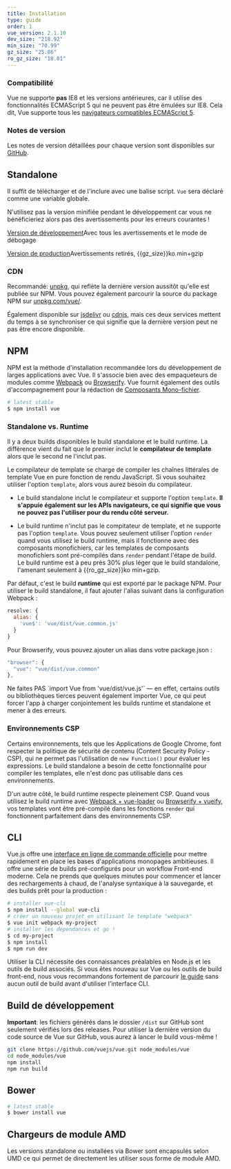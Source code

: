 ```yaml
---
title: Installation
type: guide
order: 1
vue_version: 2.1.10
dev_size: "218.92"
min_size: "70.99"
gz_size: "25.86"
ro_gz_size: "18.01"
---
```


### Compatibilité

Vue ne supporte **pas** IE8 et les versions antérieures, car il utilise des fonctionnalités ECMAScript 5 qui ne peuvent pas être émulées sur IE8. Cela dit, Vue supporte tous les [navigateurs compatibles ECMAScript 5](http://caniuse.com/#feat=es5).

### Notes de version

Les notes de version détaillées pour chaque version sont disponibles sur [GitHub](https://github.com/vuejs/vue/releases).

## Standalone

Il suffit de télécharger et de l'inclure avec une balise script. `Vue` sera déclaré comme une variable globale.

<p class="tip">N'utilisez pas la version minifiée pendant le développement car vous ne bénéficieriez alors pas des avertissements pour les erreurs courantes !</p>

<div id="downloads">
<a class="button" href="./js/vue.js" download>Version de développement</a><span class="light info">Avec tous les avertissements et le mode de débogage</span>

<a class="button" href="./js/vue.min.js" download>Version de production</a><span class="light info">Avertissements retirés, {{gz_size}}ko min+gzip</span>
</div>

### CDN

Recommandé: [unpkg](https://unpkg.com/vue/dist/vue.js), qui reflète la dernière version aussitôt qu'elle est publiée sur NPM. Vous pouvez également parcourir la source du package NPM sur [unpkg.com/vue/](https://unpkg.com/vue/).

Également disponible sur [jsdelivr](//cdn.jsdelivr.net/vue/{{vue_version}}/vue.js) ou [cdnjs](//cdnjs.cloudflare.com/ajax/libs/vue/{{vue_version}}/vue.js), mais ces deux services mettent du temps à se synchroniser ce qui signifie que la dernière version peut ne pas être encore disponible.

## NPM

NPM est la méthode d'installation recommandée lors du développement de larges applications avec Vue. Il s'associe bien avec des empaqueteurs de modules comme [Webpack](https://webpack.js.org/) ou [Browserify](http://browserify.org/). Vue fournit également des outils d'accompagnement pour la rédaction de [Composants Mono-fichier](single-file-components.html).

``` bash
# latest stable
$ npm install vue
```

### Standalone vs. Runtime

Il y a deux builds disponibles le build standalone et le build runtime. La différence vient du fait que le premier inclut le **compilateur de template** alors que le second ne l'inclut pas.

Le compilateur de template se charge de compiler les chaînes littérales de template Vue en pure fonction de rendu JavaScript. Si vous souhaitez utiliser l'option `template`, alors vous aurez besoin du compilateur.

- Le build standalone inclut le compilateur et supporte l'option `template`. **Il s'appuie également sur les APIs navigateurs, ce qui signifie que vous ne pouvez pas l'utiliser pour du rendu côté serveur.**

- Le build runtime n'inclut pas le compitateur de template, et ne supporte pas l'option `template`. Vous pouvez seulement utiliser l'option `render` quand vous utilisez le build runtime, mais il fonctionne avec des composants monofichiers, car les templates de composants monofichiers sont pré-compilés dans `render` pendant l'étape de build. Le build runtime est à peu près 30% plus léger que le build standalone, l'amenant seulement à {{ro_gz_size}}ko min+gzip.

Par défaut, c'est le build **runtime** qui est exporté par le package NPM. Pour utiliser le build standalone, il faut ajouter l'alias suivant dans la configuration Webpack :

``` js
resolve: {
  alias: {
    'vue$': 'vue/dist/vue.common.js'
  }
}
```

Pour Browserify, vous pouvez ajouter un alias dans votre package.json :

``` js
"browser": {
  "vue": "vue/dist/vue.common"
},
```

<p class="tip">Ne faites PAS `import Vue from 'vue/dist/vue.js'` — en effet, certains outils ou bibliothèques tierces peuvent également importer Vue, ce qui peut forcer l'app à charger conjointement les builds runtime et standalone et mener à des erreurs.</p>

### Environnements CSP

Certains environnements, tels que les Applications de Google Chrome, font respecter la politique de sécurité de contenu (Content Security Policy - CSP), qui ne permet pas l'utilisation de `new Function()` pour évaluer les expressions. Le build standalone a besoin de cette fonctionnalité pour compiler les templates, elle n'est donc pas utilisable dans ces environnements.

D'un autre côté, le build runtime respecte pleinement CSP. Quand vous utilisez le build runtime avec [Webpack + vue-loader](https://github.com/vuejs-templates/webpack-simple) ou [Browserify + vueify](https://github.com/vuejs-templates/browserify-simple), vos templates vont être pré-compilé dans les fonctions `render` qui fonctionnent parfaitement dans des environnements CSP.

## CLI

Vue.js offre une [interface en ligne de commande officielle](https://github.com/vuejs/vue-cli) pour mettre rapidement en place les bases d'applications monopages ambitieuses. Il offre une série de builds pré-configurés pour un workflow Front-end moderne. Cela ne prends que quelques minutes pour commencer et lancer des rechargements à chaud, de l'analyse syntaxique à la sauvegarde, et des builds prêt pour la production :

``` bash
# installer vue-cli
$ npm install --global vue-cli
# créer un nouveau projet en utilisant le template "webpack"
$ vue init webpack my-project
# installer les dépendances et go !
$ cd my-project
$ npm install
$ npm run dev
```

<p class="tip">Utiliser la CLI nécessite des connaissances préalables en Node.js et les outils de build associés. Si vous êtes nouveau sur Vue ou les outils de build front-end, nous vous recommandons fortement de parcourir <a href="./">le guide</a> sans aucun outil de build avant d'utiliser l'interface CLI.</p>

## Build de développement

**Important**: les fichiers générés dans le dossier `/dist` sur GitHub sont seulement vérifiés lors des releases. Pour utiliser la dernière version du code source de Vue sur GitHub, vous aurez à lancer le build vous-même !

``` bash
git clone https://github.com/vuejs/vue.git node_modules/vue
cd node_modules/vue
npm install
npm run build
```

## Bower

``` bash
# latest stable
$ bower install vue
```

## Chargeurs de module AMD

Les versions standalone ou installées via Bower sont encapsulés selon UMD ce qui permet de directement les utiliser sous forme de module AMD.
